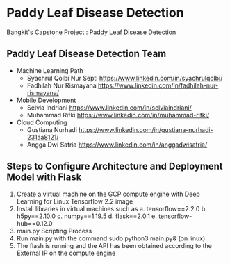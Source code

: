 # Paddy Leaf Disease Detection
Bangkit's Capstone Project : Paddy Leaf Disease Detection
## Paddy Leaf Disease Detection Team
* Machine Learning Path
	* Syachrul Qolbi Nur Septi https://www.linkedin.com/in/syachrulqolbi/
	* Fadhilah Nur Rismayana https://www.linkedin.com/in/fadhilah-nur-rismayana/
* Mobile Development
	* Selvia Indriani https://www.linkedin.com/in/selviaindriani/
	* Muhammad Rifki https://www.linkedin.com/in/muhammad-rifki/
* Cloud Computing
    * Gustiana Nurhadi https://www.linkedin.com/in/gustiana-nurhadi-231aa8121/
	* Angga Dwi Satria https://www.linkedin.com/in/anggadwisatria/

## Steps to Configure Architecture and Deployment Model with Flask 
1. Create a virtual machine on the GCP compute engine with Deep Learning for Linux Tensorflow 2.2 image
2. Install libraries in virtual machines such as
      a. tensorflow==2.2.0
      b. h5py==2.10.0
      c. numpy==1.19.5
      d. flask==2.0.1
      e. tensorflow-hub==0.12.0
3. main.py Scripting Process
4. Run main.py with the command sudo python3 main.py& (on linux)
5. The flash is running and the API has been obtained according to the External IP on the compute engine
